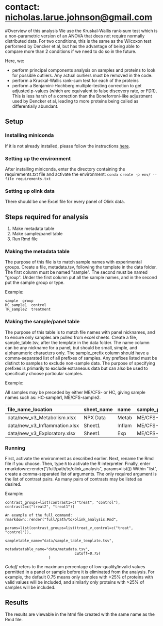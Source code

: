 # contact: nicholas.larue.johnson@gmail.com

#Overview of this analysis
We use the Kruskal-Wallis rank-sum test which is a non-parametric version of an ANOVA that does not require normally distributed data. For two conditions, this is the same as the Wilcoxon test performed by Dencker et al, but has the advantage of being able to compare more than 2 conditions if we need to do so in the future.

Here, we:

- perform principal components analysis on samples and proteins to look for possible outliers. Any actual
ourliers must be removed in the code.
- perform a Kruskal-Wallis rank-sum test for each of the proteins
- perform a Benjamini-Hochberg multiple-testing correction to get adjusted p-values (which are equivalent to false discovery rate, or FDR). This is less harsh of a correction than the Boneforroni-like adjustment used by Dencker et al, leading to more proteins being called as differentially abundant.

## Setup
### Installing miniconda
If it is not already installed, please follow the instructions 
[here](https://docs.conda.io/en/latest/miniconda.html).

### Setting up the environment
After installing miniconda, enter the directory containing the
requirements.txt file and activate the environment:
`conda create -p env/ --file requirements.txt`

### Setting up olink data
There should be one Excel file for every panel of Olink data.

## Steps required for analysis
1. Make metadata table
2. Make sample/panel table
3. Run Rmd file

### Making the metadata table
The purpose of this file is to match sample names with experimental groups.
Create a file, metadata.tsv, following the template in the data folder. 
The first column must be named "sample". The second must be named "group". 
Under the first column put all the sample names,
and in the second put the sample group or type.

Example:
```
sample 	group
HC_sample1	control
TR_sample2	treatment
```

### Making the sample/panel table
The purpose of this table is to match file names with panel nicknames, and to ensure
only samples are pulled from excel sheets.
Create a file, sample_table.tsv, after the template in the data folder. The name column can be 
any nickname for a panel, but should be small, simple, and alphanumeric characters only.
The sample_prefix column should have a comma-separated list of all prefixes of samples. Any prefixes
listed must be distinct to samples to exclude non-sample data. The purpose of specifying prefixes
is primarily to exclude extraneous data but can also be used to specifically choose particular 
samples.

Example:

All samples may be preceded by either ME/CFS- or HC, giving sample names 
such as:
HC-sample1, ME/CFS-sample2.

|file_name_location           | sheet_name  | name   | sample_prefix|
|:----------------------------| :-----------| :------| :------------|
|data/new_v3_Metabolism.xlsx  | NPX Data    | Metab  | ME/CFS-,HC   |
|data/new_v3_Inflammation.xlsx| Sheet1      | Inflam | ME/CFS-,HC   |
|data/new_v3_Exploratory.xlsx | Sheet1      | Exp    | ME/CFS-,HC   |


### Running
First, activate the environment as described earlier.
Next, rename the Rmd file if you choose.
Then, type `R` to activate the R interpreter.
Finally, enter rmarkdown::render("/full/path/to/olink_analysis", params=list())
Within "list", create a comma-separated list of arguments.
The only required argument is the list of contrast pairs. As many pairs of contrasts
may be listed as desired.

Example:
```
contrast_groups=list(contrast1=c("treat", "control"), contrast2=c("treat2", "treat1"))

An example of the full command:
rmarkdown::render("full/path/to/olink_analysis.Rmd", 
                    params=list(contrast_groups=list(treat_v_control=c("treat", "control")),
                                sampletable_name="data/sample_table_template.tsv",
                                metadatatable_name="data/metadata.tsv",
                                cutoff=0.75)
                    )
```
*Cutoff* refers to the maximum percentage of low-quality/invalid values permitted in a 
panel or sample before it is eliminated from the analysis. For example, the default 0.75
means only samples with >25% of proteins with valid values will be included, and similarly
only proteins with >25% of samples will be included.

## Results
The results are viewable in the html file created with the same name as the Rmd file.
